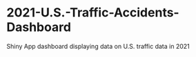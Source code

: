 # 2021-U.S.-Traffic-Accidents-Dashboard
Shiny App dashboard displaying data on U.S. traffic data in 2021
